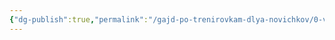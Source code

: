 ```yaml
---
{"dg-publish":true,"permalink":"/gajd-po-trenirovkam-dlya-novichkov/0-vvedenie/1-ob-avtore/"}
---
```


